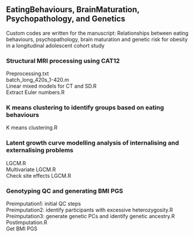 ## EatingBehaviours, BrainMaturation, Psychopathology, and Genetics
Custom codes are written for the manuscript: Relationships between eating behaviours, psychopathology, brain maturation and genetic risk for obesity in a longitudinal adolescent cohort study


### Structural MRI processing using CAT12
Preprocessing.txt  
batch_long_420s_1-420.m  
Linear mixed models for CT and SD.R  
Extract Euler numbers.R  

### K means clustering to identify groups based on eating behaviours
K means clustering.R  

### Latent growth curve modelling analysis of internalising and externalising problems
LGCM.R  
Multivariate LGCM.R  
Check site effects LGCM.R  

### Genotyping QC and generating BMI PGS
Preimputation1: initial QC steps  
Preimputation2: identify participants with excessive heterozygosity.R  
Preimputation3: generate genetic PCs and identify genetic ancestry.R  
Postimputation.R  
Get BMI PGS  

